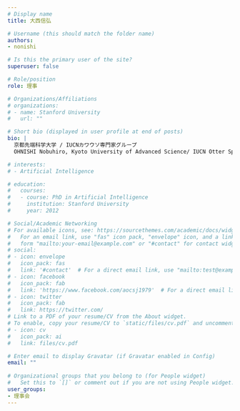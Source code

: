```yaml
---
# Display name
title: 大西信弘

# Username (this should match the folder name)
authors:
- nonishi

# Is this the primary user of the site?
superuser: false

# Role/position
role: 理事

# Organizations/Affiliations
# organizations:
# - name: Stanford University
#   url: ""

# Short bio (displayed in user profile at end of posts)
bio: |
  京都先端科学大学 / IUCNカワウソ専門家グループ
  OHNISHI Nobuhiro, Kyoto University of Advanced Science/ IUCN Otter Specialist Group

# interests:
# - Artificial Intelligence

# education:
#   courses:
#   - course: PhD in Artificial Intelligence
#     institution: Stanford University
#     year: 2012

# Social/Academic Networking
# For available icons, see: https://sourcethemes.com/academic/docs/widgets/#icons
#   For an email link, use "fas" icon pack, "envelope" icon, and a link in the
#   form "mailto:your-email@example.com" or "#contact" for contact widget.
# social:
# - icon: envelope
#   icon_pack: fas
#   link: '#contact'  # For a direct email link, use "mailto:test@example.org".
# - icon: facebook
#   icon_pack: fab
#   link: 'https://www.facebook.com/aocsj1979'  # For a direct email link, use "mailto:test@example.org".
# - icon: twitter
#   icon_pack: fab
#   link: https://twitter.com/
# Link to a PDF of your resume/CV from the About widget.
# To enable, copy your resume/CV to `static/files/cv.pdf` and uncomment the lines below.  
# - icon: cv
#   icon_pack: ai
#   link: files/cv.pdf

# Enter email to display Gravatar (if Gravatar enabled in Config)
email: ""
  
# Organizational groups that you belong to (for People widget)
#   Set this to `[]` or comment out if you are not using People widget.  
user_groups:
- 理事会
---
```


